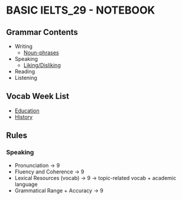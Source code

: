 # BASIC IELTS_29 - NOTEBOOK
## Grammar Contents
- Writing
  - [Noun-phrases](https://github.com/S-ROLL/notebook.language/blob/9f21879e01875872b59e5c4ac7faffe2dba21134/BASIC%20IELTS_29/Writing/noun_phrases.md)
- Speaking
  - [Liking/Disliking](https://github.com/S-ROLL/notebook.language/blob/main/BASIC%20IELTS_29/Speaking/Liking_Disliking.md)
- Reading
- Listening
## Vocab Week List
- [Education](https://github.com/S-ROLL/notebook.language/blob/main/BASIC%20IELTS_29/Vocab/Education.md)
- [History](https://github.com/S-ROLL/notebook.language/blob/main/BASIC%20IELTS_29/Vocab/History.md)
## Rules
### Speaking
- Pronunciation $\rightarrow$ 9
- Fluency and Coherence $\rightarrow$ 9
- Lexical Resources (vocab) $\rightarrow$ 9 $\rightarrow$ topic-related vocab + academic language
- Grammatical Range + Accuracy $\rightarrow$ 9
